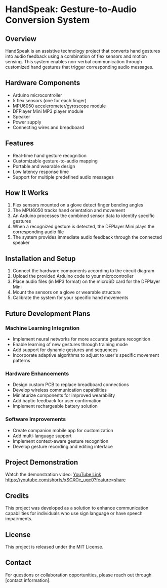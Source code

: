 # HandSpeak: Gesture-to-Audio Conversion System

## Overview
HandSpeak is an assistive technology project that converts hand gestures into audio feedback using a combination of flex sensors and motion sensing. This system enables non-verbal communication through customized hand gestures that trigger corresponding audio messages.

## Hardware Components
- Arduino microcontroller
- 5 flex sensors (one for each finger)
- MPU6050 accelerometer/gyroscope module
- DFPlayer Mini MP3 player module
- Speaker
- Power supply
- Connecting wires and breadboard

## Features
- Real-time hand gesture recognition
- Customizable gesture-to-audio mapping
- Portable and wearable design
- Low latency response time
- Support for multiple predefined audio messages

## How It Works
1. Flex sensors mounted on a glove detect finger bending angles
2. The MPU6050 tracks hand orientation and movement
3. An Arduino processes the combined sensor data to identify specific gestures
4. When a recognized gesture is detected, the DFPlayer Mini plays the corresponding audio file
5. The system provides immediate audio feedback through the connected speaker

## Installation and Setup
1. Connect the hardware components according to the circuit diagram
2. Upload the provided Arduino code to your microcontroller
3. Place audio files (in MP3 format) on the microSD card for the DFPlayer Mini
4. Mount the sensors on a glove or wearable structure
5. Calibrate the system for your specific hand movements

## Future Development Plans

### Machine Learning Integration
- Implement neural networks for more accurate gesture recognition
- Enable learning of new gestures through training mode
- Add support for dynamic gestures and sequences
- Incorporate adaptive algorithms to adjust to user's specific movement patterns

### Hardware Enhancements
- Design custom PCB to replace breadboard connections
- Develop wireless communication capabilities
- Miniaturize components for improved wearability
- Add haptic feedback for user confirmation
- Implement rechargeable battery solution

### Software Improvements
- Create companion mobile app for customization
- Add multi-language support
- Implement context-aware gesture recognition
- Develop gesture recording and editing interface

## Project Demonstration
Watch the demonstration video:
[YouTube Link](#) <https://youtube.com/shorts/xSCXOc_uqc0?feature=share>

## Credits
This project was developed as a solution to enhance communication capabilities for individuals who use sign language or have speech impairments.

## License
This project is released under the MIT License.

## Contact
For questions or collaboration opportunities, please reach out through [contact information].